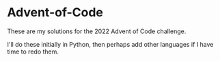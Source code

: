 # Advent-of-Code

These are my solutions for the 2022 Advent of Code challenge.

I'll do these initially in Python, then perhaps add other languages if I have time to redo them.
